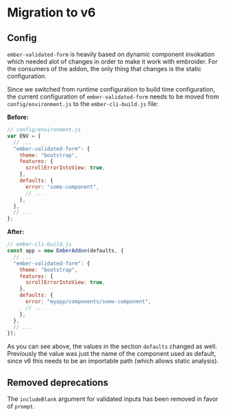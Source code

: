 # Migration to v6

## Config

`ember-validated-form` is heavily based on dynamic component invokation which
needed alot of changes in order to make it work with embroider. For the
consumers of the addon, the only thing that changes is the static configuration.

Since we switched from runtime configuration to build time configuration, the
current configuration of `ember-validated-form` needs to be moved from
`config/environment.js` to the `ember-cli-build.js` file:

**Before:**

```js
// config/environment.js
var ENV = {
  // ...
  "ember-validated-form": {
    theme: "bootstrap",
    features: {
      scrollErrorIntoView: true,
    },
    defaults: {
      error: "some-component",
      // ...
    },
  },
  // ...
};
```

**After:**

```js
// ember-cli-build.js
const app = new EmberAddon(defaults, {
  // ...
  "ember-validated-form": {
    theme: "bootstrap",
    features: {
      scrollErrorIntoView: true,
    },
    defaults: {
      error: "myapp/components/some-component",
      // ...
    },
  },
  // ...
});
```

As you can see above, the values in the section `defaults` changed as well.
Previously the value was just the name of the component used as default, since
v6 this needs to be an importable path (which allows static analysis).

## Removed deprecations

The `includeBlank` argument for validated inputs has been removed in favor of
`prompt`.
